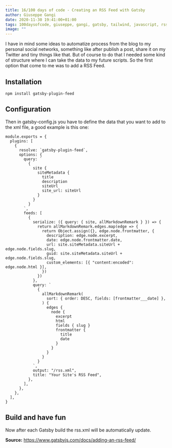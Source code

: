 ```yaml
---
title: 16/100 days of code - Creating an RSS Feed with Gatsby
author: Giuseppe Gangi
date: 2020-11-30 19:41:00+01:00
tags: 100daysofcode, giuseppe, gangi, gatsby, tailwind, javascript, rss, feed
image: ""
---
```


I have in mind some ideas to automatize process from the blog to my personal social networks, something like after publish a post, share it on my Twitter and tiny things like that. But of course to do that I needed some kind of structure where I can take the data to my future scripts. So the first option that come to me was to add a RSS Feed.

## Installation

```
npm install gatsby-plugin-feed
```

## Configuration

Then in gatsby-config.js you have to define the data that you want to add to the xml file, a good example is this one:

```
module.exports = {
  plugins: [
    {
      resolve: `gatsby-plugin-feed`,
      options: {
        query: `
          {
            site {
              siteMetadata {
                title
                description
                siteUrl
                site_url: siteUrl
              }
            }
          }
        `,
        feeds: [
          {
            serialize: ({ query: { site, allMarkdownRemark } }) => {
              return allMarkdownRemark.edges.map(edge => {
                return Object.assign({}, edge.node.frontmatter, {
                  description: edge.node.excerpt,
                  date: edge.node.frontmatter.date,
                  url: site.siteMetadata.siteUrl + edge.node.fields.slug,
                  guid: site.siteMetadata.siteUrl + edge.node.fields.slug,
                  custom_elements: [{ "content:encoded": edge.node.html }],
                })
              })
            },
            query: `
              {
                allMarkdownRemark(
                  sort: { order: DESC, fields: [frontmatter___date] },
                ) {
                  edges {
                    node {
                      excerpt
                      html
                      fields { slug }
                      frontmatter {
                        title
                        date
                      }
                    }
                  }
                }
              }
            `,
            output: "/rss.xml",
            title: "Your Site's RSS Feed",
          },
        ],
      },
    },
  ],
}
```

## Build and have fun

Now after each Gatsby build the rss.xml will be automatically update.

**Source:** https://www.gatsbyjs.com/docs/adding-an-rss-feed/
